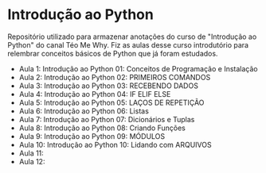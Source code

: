 # Introdução ao Python

Repositório utilizado para armazenar anotações do curso de "Introdução ao Python" do canal Téo Me Why.
Fiz as aulas desse curso introdutório para relembrar conceitos básicos de Python que já foram estudados.

- Aula 1: Introdução ao Python 01: Conceitos de Programação e Instalação
- Aula 2: Introdução ao Python 02: PRIMEIROS COMANDOS
- Aula 3: Introdução ao Python 03: RECEBENDO DADOS
- Aula 4: Introdução ao Python 04: IF ELIF ELSE
- Aula 5: Introdução ao Python 05: LAÇOS DE REPETIÇÃO
- Aula 6: Introdução ao Python 06: Listas
- Aula 7: Introdução ao Python 07: Dicionários e Tuplas
- Aula 8: Introdução ao Python 08: Criando Funções
- Aula 9: Introdução ao Python 09: MÓDULOS
- Aula 10: Introdução ao Python 10: Lidando com ARQUIVOS
- Aula 11:
- Aula 12:
